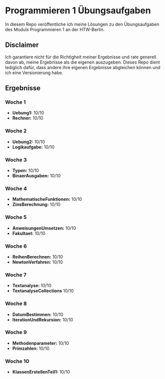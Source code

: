 # Programmieren 1 Übungsaufgaben

In diesem Repo veröffentliche ich meine Lösungen zu den Übungsaufgaben des Moduls Programmieren 1 an der HTW-Berlin.

## Disclaimer

Ich garantiere nicht für die Richtigheit meiner Ergebnisse und rate generell davon ab, meine Ergebnisse als die eigenen auszugeben. Dieses Repo dient lediglich dafür, dass andere ihre eigenen Ergebnisse abgleichen können und ich eine Versionierung habe.

## Ergebnisse

### Woche 1

- **Uebung1:** 10/10
- **Rechner:** 10/10

### Woche 2

- **Uebung2:** 10/10
- **Logikaufgabe:** 10/10

### Woche 3

- **Typen:** 10/10
- **BinaerAusgaben:** 10/10

### Woche 4

- **MathematischeFunktionen:** 10/10
- **ZinsBerechnung:** 10/10

### Woche 5

- **AnweisungenUmsetzen:** 10/10
- **Fakultaet:** 10/10

### Woche 6

- **ReihenBerechnen:** 10/10
- **NewtonVerfahren:** 10/10

### Woche 7

- **Textanalyse:** 10/10
- **TextanalyseCollections** 10/10

### Woche 8

- **DatumBestimmen:** 10/10
- **IterationUndRekursion:** 10/10

### Woche 9

- **Methodenparameter:** 10/10
- **Primzahlen:** 10/10

### Woche 10

- **KlassenErstellenTeil1:** 10/10
